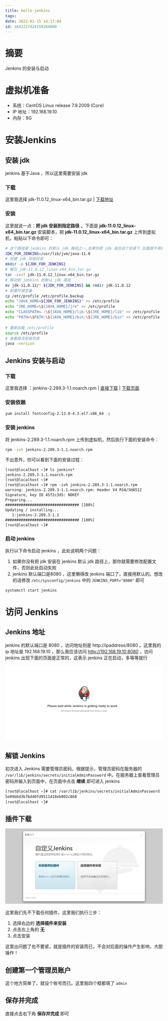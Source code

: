 ```yaml
---
title: hello-jenkins
tags: 
date: 2022-01-15 14:17:04
id: 1642227424159264600
---
```

# 摘要

Jenkins 的安装与启动

# 虚拟机准备

- 系统：CentOS Linux release 7.9.2009 (Core)
- IP 地址：192.168.19.10
- 内存：8G

# 安装Jenkins

## 安装 jdk

jenkins 基于Java ，所以这里需要安装 jdk 

### 下载

这里我选择 jdk-11.0.12_linux-x64_bin.tar.gz | [下载地址](https://www.oracle.com/java/technologies/javase/jdk11-archive-downloads.html) 

### 安装

这里就说一点：**把 jdk 安装到指定路径** 。下面是 **jdk-11.0.12_linux-x64_bin.tar.gz** 安装脚本，把 **jdk-11.0.12_linux-x64_bin.tar.gz** 上传到虚拟机，粘贴以下命令即可：

```sh
# 这个路径是 jenkins 的默认 jdk 路径之一,如果你把 jdk 装在这个目录下,后面就不用改配置文件了
JDK_FOR_JENKINS=/usr/lib/jvm/java-11.0
# 创建 jdk 存放目录
mkdir -p ${JDK_FOR_JENKINS}
# 解压 jdk-11.0.12_linux-x64_bin.tar.gz 
tar -zxvf jdk-11.0.12_linux-x64_bin.tar.gz
# 移动到 jenkins 的默认 jdk 路径
mv jdk-11.0.12/* ${JDK_FOR_JENKINS} && rmdir jdk-11.0.12
# 配置环境变量
cp /etc/profile /etc/profile.backup
echo "JAVA_HOME=${JDK_FOR_JENKINS}" >> /etc/profile
echo "JRE_HOME=\${JAVA_HOME}/jre" >> /etc/profile
echo "CLASSPATH=.:\${JAVA_HOME}/lib:\${JRE_HOME}/lib" >> /etc/profile
echo "PATH=\$PATH:\${JAVA_HOME}/bin:\${JRE_HOME}/bin" >> /etc/profile

# 重新加载 /etc/profile
source /etc/profile
# 查看是否安装完成
java -version
```

## Jenkins 安装与启动

### 下载

这里我选择 ：jenkins-2.289.3-1.1.noarch.rpm | [直接下载](https://github.com/jenkinsci/jenkins/releases/download/jenkins-2.289.3/jenkins-2.289.3-1.1.noarch.rpm) | [下载页面](https://github.com/jenkinsci/jenkins/releases/tag/jenkins-2.289.3) 

### 安装依赖

```sh
yum install fontconfig-2.13.0-4.3.el7.x86_64 -y
```

### 安装 jenkins 

将 jenkins-2.289.3-1.1.noarch.rpm 上传到虚拟机，然后执行下面的安装命令：

```sh
rpm -ivh jenkins-2.289.3-1.1.noarch.rpm 
```

不出意外，你可以看到下面的安装过程：

```
[root@localhost ~]# ls jenkins*
jenkins-2.289.3-1.1.noarch.rpm
[root@localhost ~]# 
[root@localhost ~]# rpm -ivh jenkins-2.289.3-1.1.noarch.rpm 
warning: jenkins-2.289.3-1.1.noarch.rpm: Header V4 RSA/SHA512 Signature, key ID 45f2c3d5: NOKEY
Preparing...                          ################################# [100%]
Updating / installing...
   1:jenkins-2.289.3-1.1              ################################# [100%]
[root@localhost ~]#
```

### 启动 jenkins 

执行以下命令启动 jenkins ，此处说明两个问题：

1. 如果你没有把 jdk 安装在 jenkins 默认 jdk 路径上，那你就需要修改配置文件，否则此处启动失败
2. jenkins 默认端口是8080 ，这里懒得改 jenkins 端口了，直接用默认的。想改的话修改 `/etc/sysconfig/jenkins` 中的 `JENKINS_PORT="8080"` 即可

```sh
systemctl start jenkins
```

# 访问 Jenkins 

## Jenkins 地址

jenkins 的默认端口是 8080 ，访问地址则是 http://ipaddress/8080 。这里我的 ip 地址是 192.168.19.10 ，那么我应该访问 http://192.168.19.10:8080 。访问 jenkins 出现下面的页面是正常的，这表示 jenkins 正在启动，多等等就行

![image-20220115144231693](assets/images/image-20220115144231693.png)

## 解锁 Jenkins

初次进入 Jenkins 需要管理员密码，根据提示，管理员密码在服务器的 `/var/lib/jenkins/secrets/initialAdminPassword` 中。在服务器上查看管理员密码并输入到页面中，在页面中点击 **继续** 即可进入 jenkins 

```sh
[root@localhost ~]# cat /var/lib/jenkins/secrets/initialAdminPassword
5e09b6d3b76d40fd9511418eb002c868
[root@localhost ~]# 
```

## 插件下载

![image-20220115144529098](assets/images/image-20220115144529098.png)

这里我们先不下载任何插件，这里我们执行三步：

1. 选择右边的 **选择插件来安装** 
2. 点击左上角的 **无** 
3. 点击安装

这里出问题了也不要紧，就是插件的安装而已，不会对后面的操作产生影响，大胆操作！

## 创建第一个管理员账户

这个地方简单了，就设个账号而已。这里我四个框都填了 `admin` 

## 保存并完成

直接点击右下角 **保存并完成** 即可











